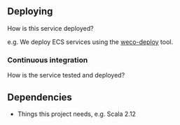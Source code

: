 ## Deploying

How is this service deployed?

e.g. We deploy ECS services using the [weco-deploy](https://github.com/wellcomecollection/weco-deploy) tool.

### Continuous integration

How is the service tested and deployed?

## Dependencies

* Things this project needs, e.g. Scala 2.12
